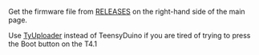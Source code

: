 Get the firmware file from [RELEASES](https://github.com/ElectroTechnique/TSynth-Teensy4.1/releases) on the right-hand side of the main page.

Use [TyUploader](https://github.com/Koromix/tytools/releases/tag/v0.9.9) instead of TeensyDuino if you are tired of trying to press the Boot button on the T4.1

